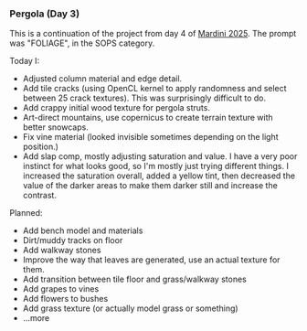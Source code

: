 ### Pergola (Day 3)

This is a continuation of the project from day 4 of [Mardini 2025][mardini-2025].
The prompt was "FOLIAGE", in the SOPS category.

Today I:

  - Adjusted column material and edge detail.
  - Add tile cracks (using OpenCL kernel to apply randomness and select between 25 crack textures).
    This was surprisingly difficult to do.
  - Add crappy initial wood texture for pergola struts.
  - Art-direct mountains, use copernicus to create terrain texture with better snowcaps.
  - Fix vine material (looked invisible sometimes depending on the light position.)
  - Add slap comp, mostly adjusting saturation and value. I have a very poor instinct for
    what looks good, so I'm mostly just trying different things. I increased the saturation
    overall, added a yellow tint, then decreased the value of the darker areas to make them
    darker still and increase the contrast.

Planned:

  - Add bench model and materials
  - Dirt/muddy tracks on floor
  - Add walkway stones
  - Improve the way that leaves are generated, use an actual texture for them.
  - Add transition between tile floor and grass/walkway stones
  - Add grapes to vines
  - Add flowers to bushes
  - Add grass texture (or actually model grass or something)
  - ...more

[mardini-2025]: https://www.sidefx.com/community-main-menu/contests-jams/mardini-2025/
